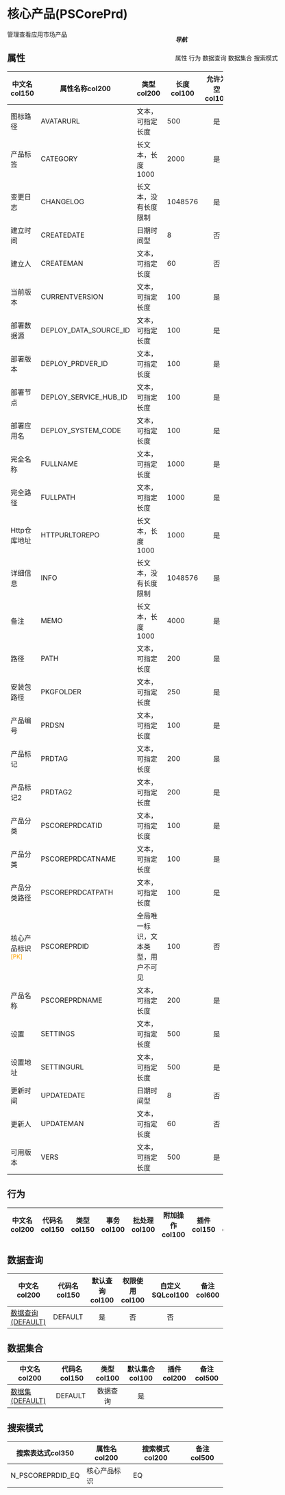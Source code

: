 # 核心产品(PSCorePrd)  <!-- {docsify-ignore-all} -->


管理查看应用市场产品


## 属性
|    中文名col150 | 属性名称col200           | 类型col200     | 长度col100    |允许为空col100    |  备注col500  |
| --------   |------------| -----  | -----  | :----: | -------- |
|图标路径|AVATARURL|文本，可指定长度|500|是||
|产品标签|CATEGORY|长文本，长度1000|2000|是||
|变更日志|CHANGELOG|长文本，没有长度限制|1048576|是||
|建立时间|CREATEDATE|日期时间型|8|否||
|建立人|CREATEMAN|文本，可指定长度|60|否||
|当前版本|CURRENTVERSION|文本，可指定长度|100|是||
|部署数据源|DEPLOY_DATA_SOURCE_ID|文本，可指定长度|100|是||
|部署版本|DEPLOY_PRDVER_ID|文本，可指定长度|100|是||
|部署节点|DEPLOY_SERVICE_HUB_ID|文本，可指定长度|100|是||
|部署应用名|DEPLOY_SYSTEM_CODE|文本，可指定长度|100|是||
|完全名称|FULLNAME|文本，可指定长度|1000|是||
|完全路径|FULLPATH|文本，可指定长度|1000|是||
|Http仓库地址|HTTPURLTOREPO|长文本，长度1000|1000|是||
|详细信息|INFO|长文本，没有长度限制|1048576|是||
|备注|MEMO|长文本，长度1000|4000|是||
|路径|PATH|文本，可指定长度|200|是||
|安装包路径|PKGFOLDER|文本，可指定长度|250|是||
|产品编号|PRDSN|文本，可指定长度|100|是||
|产品标记|PRDTAG|文本，可指定长度|200|是||
|产品标记2|PRDTAG2|文本，可指定长度|200|是||
|产品分类|PSCOREPRDCATID|文本，可指定长度|100|是||
|产品分类|PSCOREPRDCATNAME|文本，可指定长度|100|是||
|产品分类路径|PSCOREPRDCATPATH|文本，可指定长度|100|是||
|核心产品标识<sup class="footnote-symbol"><font color=orange>[PK]</font></sup>|PSCOREPRDID|全局唯一标识，文本类型，用户不可见|100|否||
|产品名称|PSCOREPRDNAME|文本，可指定长度|200|是||
|设置|SETTINGS|文本，可指定长度|500|是||
|设置地址|SETTINGURL|文本，可指定长度|500|是||
|更新时间|UPDATEDATE|日期时间型|8|否||
|更新人|UPDATEMAN|文本，可指定长度|60|否||
|可用版本|VERS|文本，可指定长度|500|是||


## 行为
| 中文名col200    | 代码名col150    | 类型col150    | 事务col100   | 批处理col100   | 附加操作col100  | 插件col150    |  备注col300  |
| -------- |---------- |----------- |:----:|:----:|---------| ----- | ----- |

## 数据查询
| 中文名col200    | 代码名col150    | 默认查询col100 | 权限使用col100 | 自定义SQLcol100 |  备注col600|
| --------  | --------   | :----:  |:----:  | :----:  |----- |
|[数据查询(DEFAULT)](module/extension/PSCorePrd/query/Default)|DEFAULT|是|否 |否 ||

## 数据集合
| 中文名col200  | 代码名col150  | 类型col100 | 默认集合col100 |   插件col200|   备注col500|
| --------  | --------   | :----:   | :----:   | ----- |----- |
|[数据集(DEFAULT)](module/extension/PSCorePrd/dataset/Default)|DEFAULT|数据查询|是|||

## 搜索模式
|   搜索表达式col350   |    属性名col200    |    搜索模式col200        |备注col500  |
| -------- |------------|------------|------|
|N_PSCOREPRDID_EQ|核心产品标识|EQ||

<div style="display: block; overflow: hidden; position: fixed; top: 140px; right: 100px;">

##### 导航
<el-anchor >
<el-anchor-link :href="`#/module/extension/PSCorePrd?id=属性`">
  属性
</el-anchor-link>
<el-anchor-link :href="`#/module/extension/PSCorePrd?id=行为`">
  行为
</el-anchor-link>
<el-anchor-link :href="`#/module/extension/PSCorePrd?id=数据查询`">
  数据查询
</el-anchor-link>
<el-anchor-link :href="`#/module/extension/PSCorePrd?id=数据集合`">
  数据集合
</el-anchor-link>
<el-anchor-link :href="`#/module/extension/PSCorePrd?id=搜索模式`">
  搜索模式
</el-anchor-link>
</el-anchor>
</div>

<script>
 const { createApp } = Vue
  createApp({
    data() {
      return {



      }
    },
    methods: {
    }
  }).use(ElementPlus).mount('#app')
</script>